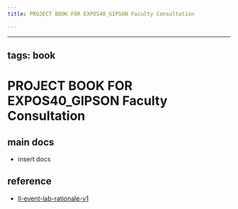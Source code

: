 ```yaml
---
title: PROJECT BOOK FOR EXPOS40_GIPSON Faculty Consultation

---
```



---
tags: book
---

PROJECT BOOK FOR EXPOS40_GIPSON Faculty Consultation
===

main docs
---

- insert docs

reference
---

- [ll-event-lab-rationale-v1](/AunryFEcRm6SG8qAbHAyIw)

